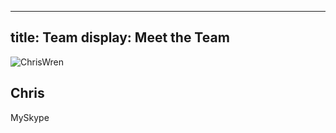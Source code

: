 ----
title: Team
display: Meet the Team
----


![ChrisWren](http://i.imgur.com/WWwz8x6.jpg?2)
## Chris
<i class="icon-skype"></i> MySkype
[<i class="icon-twitter"></i>](http://twitter.co/chrisawren)
[<i class="icon-github"></i>](http://twitter.co/chrisawren)
